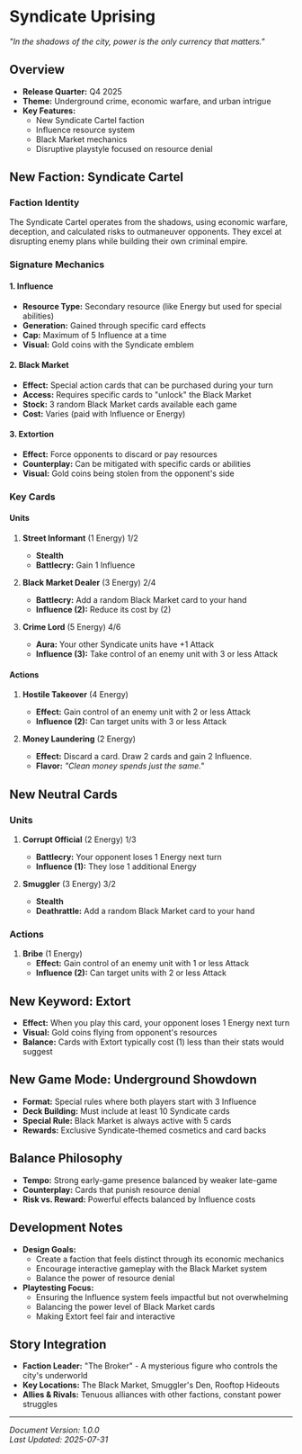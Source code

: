 # Syndicate Uprising

*"In the shadows of the city, power is the only currency that matters."*

## Overview

- **Release Quarter:** Q4 2025
- **Theme:** Underground crime, economic warfare, and urban intrigue
- **Key Features:**
  - New Syndicate Cartel faction
  - Influence resource system
  - Black Market mechanics
  - Disruptive playstyle focused on resource denial

## New Faction: Syndicate Cartel

### Faction Identity

The Syndicate Cartel operates from the shadows, using economic warfare, deception, and calculated risks to outmaneuver opponents. They excel at disrupting enemy plans while building their own criminal empire.

### Signature Mechanics

#### 1. Influence

- **Resource Type:** Secondary resource (like Energy but used for special abilities)
- **Generation:** Gained through specific card effects
- **Cap:** Maximum of 5 Influence at a time
- **Visual:** Gold coins with the Syndicate emblem

#### 2. Black Market

- **Effect:** Special action cards that can be purchased during your turn
- **Access:** Requires specific cards to "unlock" the Black Market
- **Stock:** 3 random Black Market cards available each game
- **Cost:** Varies (paid with Influence or Energy)

#### 3. Extortion

- **Effect:** Force opponents to discard or pay resources
- **Counterplay:** Can be mitigated with specific cards or abilities
- **Visual:** Gold coins being stolen from the opponent's side

### Key Cards

#### Units

1. **Street Informant** (1 Energy) 1/2
   - **Stealth**
   - **Battlecry:** Gain 1 Influence

2. **Black Market Dealer** (3 Energy) 2/4
   - **Battlecry:** Add a random Black Market card to your hand
   - **Influence (2):** Reduce its cost by (2)

3. **Crime Lord** (5 Energy) 4/6
   - **Aura:** Your other Syndicate units have +1 Attack
   - **Influence (3):** Take control of an enemy unit with 3 or less Attack

#### Actions

1. **Hostile Takeover** (4 Energy)
   - **Effect:** Gain control of an enemy unit with 2 or less Attack
   - **Influence (2):** Can target units with 3 or less Attack

2. **Money Laundering** (2 Energy)
   - **Effect:** Discard a card. Draw 2 cards and gain 2 Influence.
   - **Flavor:** *"Clean money spends just the same."*

## New Neutral Cards

### Units

1. **Corrupt Official** (2 Energy) 1/3
   - **Battlecry:** Your opponent loses 1 Energy next turn
   - **Influence (1):** They lose 1 additional Energy

2. **Smuggler** (3 Energy) 3/2
   - **Stealth**
   - **Deathrattle:** Add a random Black Market card to your hand

### Actions

1. **Bribe** (1 Energy)
   - **Effect:** Gain control of an enemy unit with 1 or less Attack
   - **Influence (2):** Can target units with 2 or less Attack

## New Keyword: Extort

- **Effect:** When you play this card, your opponent loses 1 Energy next turn
- **Visual:** Gold coins flying from opponent's resources
- **Balance:** Cards with Extort typically cost (1) less than their stats would suggest

## New Game Mode: Underground Showdown

- **Format:** Special rules where both players start with 3 Influence
- **Deck Building:** Must include at least 10 Syndicate cards
- **Special Rule:** Black Market is always active with 5 cards
- **Rewards:** Exclusive Syndicate-themed cosmetics and card backs

## Balance Philosophy

- **Tempo:** Strong early-game presence balanced by weaker late-game
- **Counterplay:** Cards that punish resource denial
- **Risk vs. Reward:** Powerful effects balanced by Influence costs

## Development Notes

- **Design Goals:**
  - Create a faction that feels distinct through its economic mechanics
  - Encourage interactive gameplay with the Black Market system
  - Balance the power of resource denial
- **Playtesting Focus:**
  - Ensuring the Influence system feels impactful but not overwhelming
  - Balancing the power level of Black Market cards
  - Making Extort feel fair and interactive

## Story Integration

- **Faction Leader:** "The Broker" - A mysterious figure who controls the city's underworld
- **Key Locations:** The Black Market, Smuggler's Den, Rooftop Hideouts
- **Allies & Rivals:** Tenuous alliances with other factions, constant power struggles

---
*Document Version: 1.0.0*  
*Last Updated: 2025-07-31*
